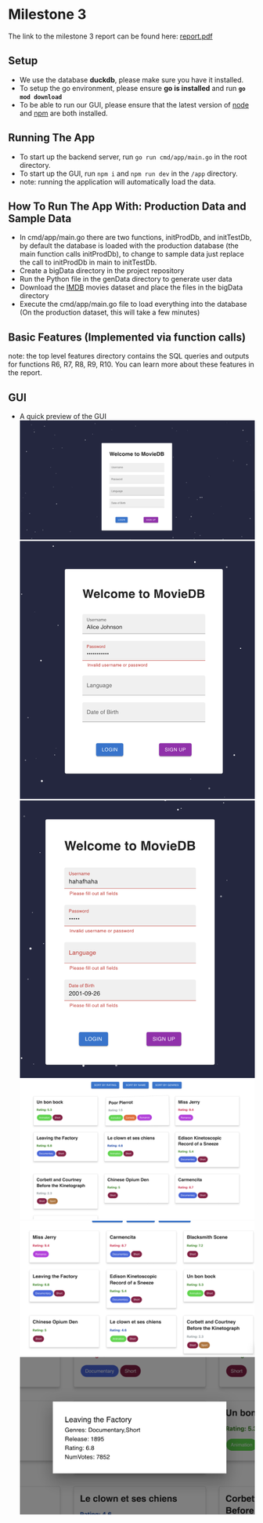 # Milestone 3

The link to the milestone 3 report can be found here: [report.pdf](https://docs.google.com/document/d/1EwoDG_Ouo9IDziAIWQ3MX6jzO2Qzc2nQ488OXFHSfkU/edit?usp=sharing)


## Setup

- We use the database **duckdb**, please make sure you have it installed.
- To setup the go environment, please ensure **go is installed** and run **`go mod download`**
- To be able to run our GUI, please ensure that the latest version of [node](https://nodejs.org/en/download) and [npm](https://docs.npmjs.com/downloading-and-installing-node-js-and-npm) are both installed.

## Running The App

- To start up the backend server, run `go run cmd/app/main.go` in the root directory.
- To start up the GUI, run `npm i` and `npm run dev` in the `/app` directory.
- note: running the application will automatically load the data.  

## How To Run The App With: Production Data and Sample Data
- In cmd/app/main.go there are two functions, initProdDb, and initTestDb,
  by default the database is loaded with the production database (the main function calls initProdDb), 
  to change to sample data just replace the call to initProdDb in main to initTestDb.  
- Create a bigData directory in the project repository  
- Run the Python file in the genData directory to generate user data  
- Download the [IMDB](https://developer.imdb.com/non-commercial-datasets/) movies dataset and place the files in the bigData directory  
- Execute the cmd/app/main.go file to load everything into the database (On the production dataset, this will take a few minutes)  


## Basic Features (Implemented via function calls)
note: the top level features directory contains the SQL queries and outputs for functions R6, R7, R8, R9, R10.
You can learn more about these features in the report. 

## GUI
- A quick preview of the GUI  
![demo-1](./assets/login-1.png)
![demo-2](./assets/login-2.png)
![demo-3](./assets/login-3.png)
![demo-4](./assets/movie-1.png)
![demo-5](./assets/movie-2.png)
![demo-6](./assets/movie-3.png)
